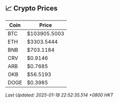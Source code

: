 ## 📈 Crypto Prices

| Coin | Price |
| ---- | ----- |
| BTC | $103905.5003 |
| ETH | $3303.5444 |
| BNB | $703.1184 |
| CRV | $0.9146 |
| ARB | $0.7685 |
| OKB | $56.5193 |
| DOGE | $0.3985 |

_Last Updated: 2025-01-18 22:52:35.514 +0800 HKT_